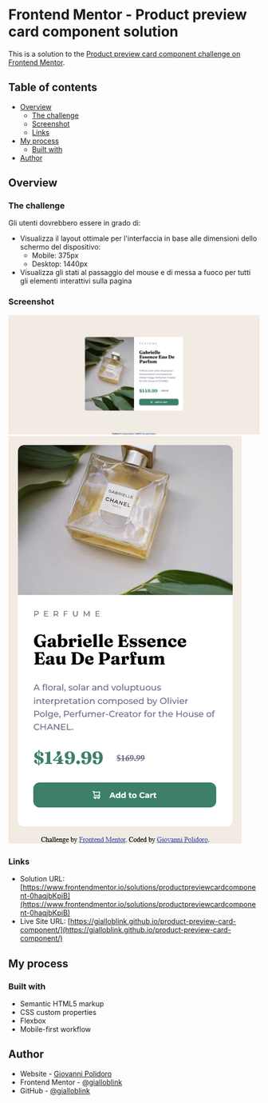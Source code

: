 # Frontend Mentor - Product preview card component solution

This is a solution to the [Product preview card component challenge on Frontend Mentor](https://www.frontendmentor.io/challenges/product-preview-card-component-GO7UmttRfa).

## Table of contents

- [Overview](#overview)
  - [The challenge](#the-challenge)
  - [Screenshot](#screenshot)
  - [Links](#links)
- [My process](#my-process)
  - [Built with](#built-with)
- [Author](#author)

## Overview

### The challenge

Gli utenti dovrebbero essere in grado di:

- Visualizza il layout ottimale per l'interfaccia in base alle dimensioni dello schermo del dispositivo:
  - Mobile: 375px
  - Desktop: 1440px
- Visualizza gli stati al passaggio del mouse e di messa a fuoco per tutti gli elementi interattivi sulla pagina
### Screenshot

![Desktop 1440px](screenshot/Screenshot_Desktop.png)
![Mobile 375px](screenshot/Screenshot_Mobile.png)

### Links

- Solution URL: [https://www.frontendmentor.io/solutions/productpreviewcardcomponent-0haqjbKpiB](https://www.frontendmentor.io/solutions/productpreviewcardcomponent-0haqjbKpiB)
- Live Site URL: [https://gialloblink.github.io/product-preview-card-component/](https://gialloblink.github.io/product-preview-card-component/)

## My process

### Built with

- Semantic HTML5 markup
- CSS custom properties
- Flexbox
- Mobile-first workflow

## Author

- Website - [Giovanni Polidoro](https://www.giovannipolidoro.eu)
- Frontend Mentor - [@gialloblink](https://www.frontendmentor.io/profile/gialloblink)
- GitHub - [@gialloblink](https://github.com/gialloblink)